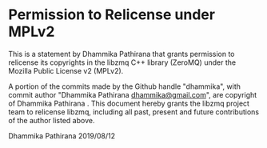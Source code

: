 # Permission to Relicense under MPLv2

This is a statement by Dhammika Pathirana
that grants permission to relicense its copyrights in the libzmq C++
library (ZeroMQ) under the Mozilla Public License v2 (MPLv2).

A portion of the commits made by the Github handle "dhammika", with
commit author "Dhammika Pathirana <dhammika@gmail.com>", are copyright of Dhammika Pathirana .
This document hereby grants the libzmq project team to relicense libzmq, 
including all past, present and future contributions of the author listed above.

Dhammika Pathirana
2019/08/12
